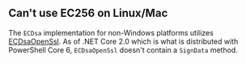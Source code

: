## Can't use EC256 on Linux/Mac

The `ECDsa` implementation for non-Windows platforms utilizes [ECDsaOpenSsl](https://docs.microsoft.com/en-us/dotnet/api/system.security.cryptography.ecdsaopenssl). As of .NET Core 2.0 which is what is distributed with PowerShell Core 6, `ECDsaOpenSsl` doesn't contain a `SignData` method.

